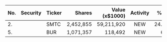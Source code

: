 No. | Security | Ticker | Shares | Value (x$1000) | Activity | % Port
|--- | --- | --- | ---:| ---:|:---:| ---:|
 2.||SMTC</a>|2,452,855|59,211,920|NEW|24.38%|<a href=rel="bookmark"></a>
5.||BUR</a>|1,071,357|118,492|NEW|6.8%|<a href=rel="bookmark"></a>
